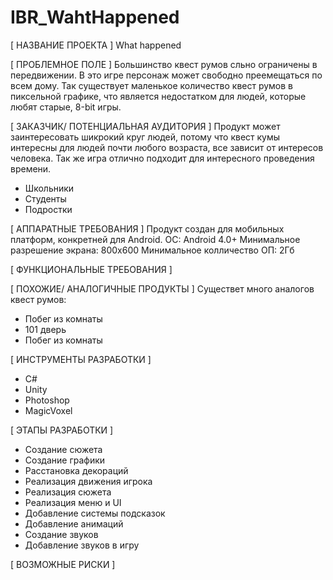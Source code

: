 # IBR_WahtHappened
[ НАЗВАНИЕ ПРОЕКТА ]
What happened

[ ПРОБЛЕМНОЕ ПОЛЕ ]
Большинство квест румов сльно ограничены в передвижении. В это игре персонаж может свободно преемещаться по всем дому. Так существует маленькое количество квест румов в пиксельной графике, что является недостатком для людей, которые любят старые, 8-bit игры.

[ ЗАКАЗЧИК/ ПОТЕНЦИАЛЬНАЯ АУДИТОРИЯ ]
Продукт может заинтересовать шикрокий круг людей, потому что квест кумы интересны для людей почти любого возраста, все зависит от интересов человека.
Так же игра отлично подходит для интересного проведения времени.

* Школьники
* Студенты
* Подростки


[ АППАРАТНЫЕ ТРЕБОВАНИЯ ]
Продукт создан для мобильных платформ, конкретней для Android.
ОС: Android 4.0+
Минимальное разрешение экрана: 800x600
Минимальное колличество ОП: 2Гб


[ ФУНКЦИОНАЛЬНЫЕ ТРЕБОВАНИЯ ]


[ ПОХОЖИЕ/ АНАЛОГИЧНЫЕ ПРОДУКТЫ ]
Существет много аналогов квест румов:
* Побег из комнаты
* 101 дверь
* Побег из комнаты

[ ИНСТРУМЕНТЫ РАЗРАБОТКИ ]
* С#
* Unity
* Photoshop
* MagicVoxel

[ ЭТАПЫ РАЗРАБОТКИ ]
* Создание сюжета
* Создание графики
* Расстановка декораций
* Реализация движения игрока
* Реализация сюжета
* Реализация меню и UI
* Добавление системы подсказок
* Добавление анимаций
* Создание звуков
* Добавление звуков в игру

[ ВОЗМОЖНЫЕ РИСКИ ]
